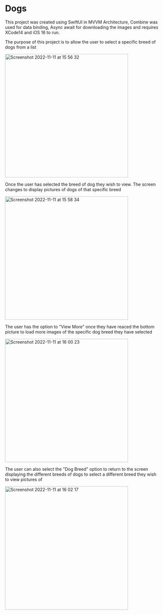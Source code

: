 # Dogs

This project was created using SwiftUI in MVVM Architecture, Combine was used for data binding, Async await for downloading the images and requires XCode14 and iOS 16 to run.

The purpose of this project is to allow the user to
select a specific breed of dogs from a list

<img width="404" alt="Screenshot 2022-11-11 at 15 56 32" src="https://user-images.githubusercontent.com/55395408/201380087-f580496d-f1a4-413e-ae28-179f8932fd19.png">

Once the user has selected the breed of dog
they wish to view. The screen changes to
display pictures of dogs of that specific breed

<img width="404" alt="Screenshot 2022-11-11 at 15 58 34" src="https://user-images.githubusercontent.com/55395408/201380457-8c38a862-9040-4e2f-b69b-446930941a58.png">

The user has the option to "View More" once they have
reaced the bottom picture to load more images
of the specific dog breed they have selected

<img width="404" alt="Screenshot 2022-11-11 at 16 00 23" src="https://user-images.githubusercontent.com/55395408/201380743-9af709e3-88ec-458b-a046-77cef051f68f.png">

The user can also select the "Dog Breed" option
to return to the screen displaying the
different breeds of dogs to select a
different breed they wish to view pictures of

<img width="404" alt="Screenshot 2022-11-11 at 16 02 17" src="https://user-images.githubusercontent.com/55395408/201381647-f36d4b4c-5441-4097-a1f2-28af08d1e2bc.png">
